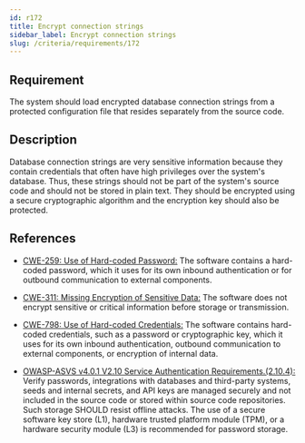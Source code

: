 ```yaml
---
id: r172
title: Encrypt connection strings
sidebar_label: Encrypt connection strings
slug: /criteria/requirements/172
---
```


## Requirement

The system
should load encrypted database connection strings
from a protected configuration file
that resides separately
from the source code.

## Description

Database connection strings
are very sensitive information
because they contain credentials
that often have high privileges over the system's database.
Thus,
these strings should not be part of the system's source code
and should not be stored in plain text.
They should be encrypted
using a secure cryptographic algorithm
and the encryption key should also be protected.

## References

- [CWE-259: Use of Hard-coded Password:](https://cwe.mitre.org/data/definitions/259.html)
  The software contains a hard-coded password,
  which it uses for its own inbound authentication
  or for outbound communication to external components.

- [CWE-311: Missing Encryption of Sensitive Data:](https://cwe.mitre.org/data/definitions/259.html)
  The software does not encrypt sensitive
  or critical information
  before storage or transmission.

- [CWE-798: Use of Hard-coded Credentials:](https://cwe.mitre.org/data/definitions/798.html)
  The software contains hard-coded credentials,
  such as a password or cryptographic key,
  which it uses for its own inbound authentication,
  outbound communication to external components,
  or encryption of internal data.

- [OWASP-ASVS v4.0.1 V2.10 Service Authentication Requirements.(2.10.4):](https://owasp.org/www-pdf-archive/OWASP_Application_Security_Verification_Standard_4.0-en.pdf)
  Verify passwords, integrations with databases
  and third-party systems,
  seeds and internal secrets,
  and API keys are managed securely
  and not included in the source code
  or stored within source code repositories.
  Such storage SHOULD resist offline attacks.
  The use of a secure software key store (L1),
  hardware trusted platform module (TPM),
  or a hardware security module (L3)
  is recommended for password storage.
